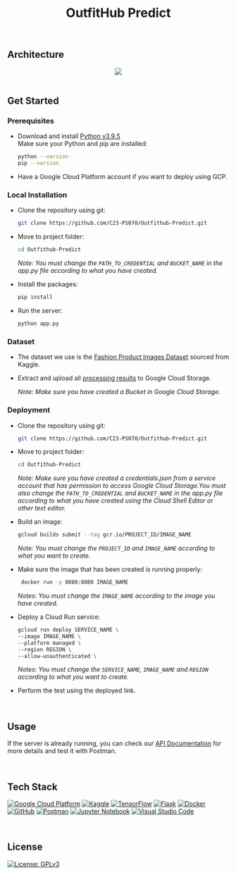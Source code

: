 <div align="center">

# OutfitHub Predict

</div>

<br>

## Architecture
<div align="center">
<img src="https://blogger.googleusercontent.com/img/b/R29vZ2xl/AVvXsEhPc6nTxRF3mr0tb1b_GZJrFNSSn2LG7pY5pV7uvqBVh2lXtcUhV5GNsZsCpaUGIYO2Ww8xOKZhLX4tutI1yKss-eSFjKJqZaGSEVsmfzXlerRMawScuI8UxMcddfkljPARVDAteZ7ri2y0KB1KPtz8sVJV_F4lRDmfLTJKwTLizQNcRbVlfmHxL5u4yg/s320/Untitled-2023-06-16-1707.png"/>
</div>

<br>

## Get Started
### Prerequisites
* Download and install <a href="https://www.python.org/downloads/release/python-395/">Python v3.9.5<a/> <br>
  Make sure your Python and pip are installed:
  ```bash
  python --version
  pip --version
  ```
* Have a Google Cloud Platform account if you want to deploy using GCP.

### Local Installation
* Clone the repository using git:
  ```bash
  git clone https://github.com/C23-PS070/Outfithub-Predict.git
  ```
* Move to project folder:
  ```bash
  cd Outfithub-Predict
  ```
  _Note: You must change the ```PATH_TO_CREDENTIAL``` and ```BUCKET_NAME``` in the app.py file according to what you have created._
  
* Install the packages:
  ```bash
  pip install
  ``` 
* Run the server:
  ```bash
  python app.py
  ``` 

### Dataset
* The dataset we use is the <a href="https://www.kaggle.com/datasets/paramaggarwal/fashion-product-images-dataset?datasetId=139630&sortBy=voteCount">Fashion Product Images Dataset<a/> sourced from Kaggle.
* Extract and upload all <a href="https://drive.google.com/drive/folders/1oQb1LImUCdB-wrDUD6KGnBc6f3OntM9s">processing results<a/> to Google Cloud Storage.
  
  _Note: Make sure you have created a Bucket in Google Cloud Storage._
  
### Deployment
* Clone the repository using git:
   ```bash
  git clone https://github.com/C23-PS070/Outfithub-Predict.git
  ```
* Move to project folder:
  ```bash
  cd Outfithub-Predict
  ```
  
  _Note: Make sure you have created a credentials.json from a service account that has permission to access Google Cloud Storage.You must also change the ```PATH_TO_CREDENTIAL``` and ```BUCKET_NAME``` in the app.py file according to what you have created using the Cloud Shell Editor or other text editor._
  
* Build an image:
  ```bash
  gcloud builds submit --tag gcr.io/PROJECT_ID/IMAGE_NAME
  ```
  
   _Note: You must change the ```PROJECT_ID``` and ```IMAGE_NAME``` according to what you want to create._
 
* Make sure the image that has been created is running properly:
  ```bash
   docker run -p 8080:8080 IMAGE_NAME
  ```
  
  _Notes: You must change the ```IMAGE_NAME``` according to the image you have created._
  
* Deploy a Cloud Run service:
  ```bash
  gcloud run deploy SERVICE_NAME \
  --image IMAGE_NAME \
  --platform managed \
  --region REGION \
  --allow-unauthenticated \
  ```
  
   _Notes: You must change the ```SERVICE_NAME```, ```IMAGE_NAME``` and ```REGION``` according to what you want to create._

* Perform the test using the deployed link.

<br>

## Usage
If the server is already running, you can check our <a href="https://documenter.getpostman.com/view/27909743/2s93shz9gL">API Documentation</a> for more details and test it with Postman.

<br>

## Tech Stack
[![Google Cloud Platform](https://img.shields.io/badge/Google%20Cloud%20Platform-%234285F4.svg?style=plastic&logo=google-cloud&logoColor=white)](https://cloud.google.com/) [![Kaggle](https://img.shields.io/badge/Kaggle-035a7d?style=plastic&logo=kaggle&logoColor=white)](https://www.kaggle.com/) [![TensorFlow](https://img.shields.io/badge/TensorFlow-%23FF6F00.svg?style=plastic&logo=TensorFlow&logoColor=white)](https://www.tensorflow.org/) [![Flask](https://img.shields.io/badge/Flask-%23000.svg?style=plastic&logo=flask&logoColor=white)](https://flask.palletsprojects.com/) [![Docker](https://img.shields.io/badge/Docker-%230db7ed.svg?style=plastic&logo=docker&logoColor=white)](https://www.docker.com/) [![GitHub](https://img.shields.io/badge/GitHub-%23121011.svg?style=plastic&logo=github&logoColor=white)](https://github.com/) [![Postman](https://img.shields.io/badge/Postman-FF6C37?style=plastic&logo=postman&logoColor=white)](https://www.postman.com/) [![Jupyter Notebook](https://img.shields.io/badge/Jupyter-%23FA0F00.svg?style=plastic&logo=jupyter&logoColor=white)](https://jupyter.org/) [![Visual Studio Code](https://img.shields.io/badge/Visual%20Studio%20Code-0078d7.svg?style=plastic&logo=visual-studio-code&logoColor=white)](https://code.visualstudio.com/)

<br>

## License
[![License: GPLv3](https://img.shields.io/badge/License-GPLv3-blue.svg?style=plastic)](https://www.gnu.org/licenses/gpl-3.0)
